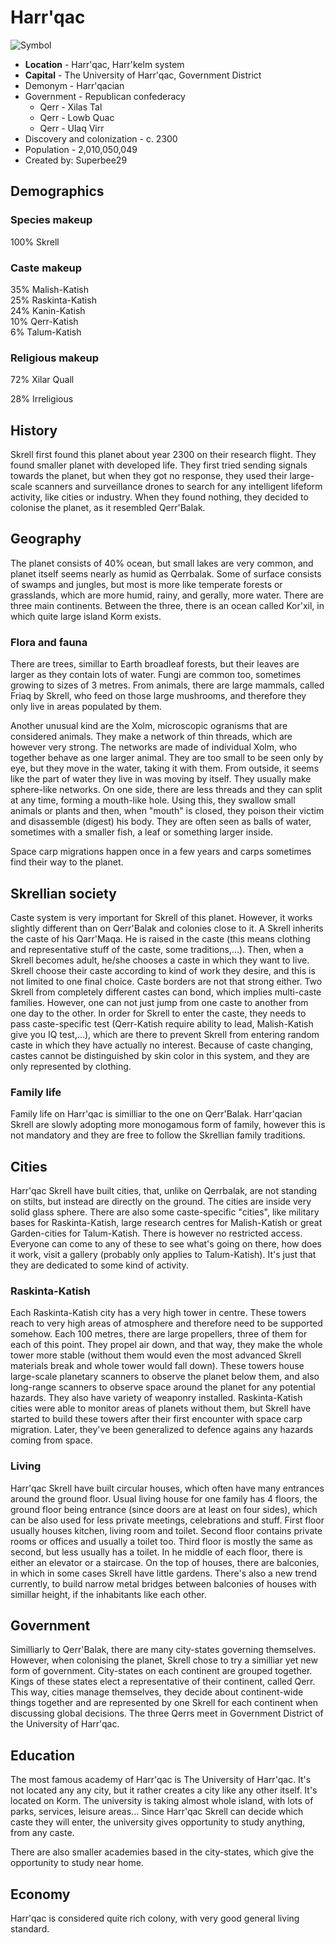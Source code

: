 # Harr'qac



![Symbol][1]

* **Location**  -  Harr'qac, Harr'kelm system 
* **Capital** - The University of Harr'qac, Government District
* Demonym - Harr'qacian 
* Government - Republican confederacy 
  * Qerr -  Xilas Tal 
  * Qerr - Lowb Quac 
  * Qerr -  Ulaq Virr
* Discovery and colonization - c. 2300  
* Population -  2,010,050,049
* Created by: Superbee29 

## Demographics

### Species makeup

100% Skrell

### Caste makeup

35% Malish-Katish  
25% Raskinta-Katish  
24% Kanin-Katish  
10% Qerr-Katish  
6% Talum-Katish

### Religious makeup

72% Xilar Quall

28% Irreligious

## History

Skrell first found this planet about year 2300 on their research flight. They found smaller planet with developed life. They first tried sending signals towards the planet, but when they got no response, they used their large-scale scanners and surveillance drones to search for any intelligent lifeform activity, like cities or industry. When they found nothing, they decided to colonise the planet, as it resembled Qerr'Balak.

## Geography

The planet consists of 40% ocean, but small lakes are very common, and planet itself seems nearly as humid as Qerrbalak. Some of surface consists of swamps and jungles, but most is more like temperate forests or grasslands, which are more humid, rainy, and gerally, more water. There are three main continents. Between the three, there is an ocean called Kor'xil, in which quite large island Korm exists.

### Flora and fauna

There are trees, simillar to Earth broadleaf forests, but their leaves are larger as they contain lots of water. Fungi are common too, sometimes growing to sizes of 3 metres. From animals, there are large mammals, called Friaq by Skrell, who feed on those large mushrooms, and therefore they only live in areas populated by them.

Another unusual kind are the Xolm, microscopic ogranisms that are considered animals. They make a network of thin threads, which are however very strong. The networks are made of individual Xolm, who together behave as one larger animal. They are too small to be seen only by eye, but they move in the water, taking it with them. From outside, it seems like the part of water they live in was moving by itself. They usually make sphere-like networks. On one side, there are less threads and they can split at any time, forming a mouth-like hole. Using this, they swallow small animals or plants and then, when "mouth" is closed, they poison their victim and disassemble (digest) his body. They are often seen as balls of water, sometimes with a smaller fish, a leaf or something larger inside.

Space carp migrations happen once in a few years and carps sometimes find their way to the planet.

## Skrellian society

Caste system is very important for Skrell of this planet. However, it works slightly different than on Qerr'Balak and colonies close to it. A Skrell inherits the caste of his Qarr'Maqa. He is raised in the caste (this means clothing and representative stuff of the caste, some traditions,...). Then, when a Skrell becomes adult, he/she chooses a caste in which they want to live. Skrell choose their caste according to kind of work they desire, and this is not limited to one final choice. Caste borders are not that strong either. Two Skrell from completely different castes can bond, which implies multi-caste families. However, one can not just jump from one caste to another from one day to the other. In order for Skrell to enter the caste, they needs to pass caste-specific test (Qerr-Katish require ability to lead, Malish-Katish give you IQ test,...), which are there to prevent Skrell from entering random caste in which they have actually no interest. Because of caste changing, castes cannot be distinguished by skin color in this system, and they are only represented by clothing.

### Family life

Family life on Harr'qac is similliar to the one on Qerr'Balak. Harr'qacian Skrell are slowly adopting more monogamous form of family, however this is not mandatory and they are free to follow the Skrellian family traditions.

## Cities

Harr'qac Skrell have built cities, that, unlike on Qerrbalak, are not standing on stilts, but instead are directly on the ground. The cities are inside very solid glass sphere. There are also some caste-specific "cities", like military bases for Raskinta-Katish, large research centres for Malish-Katish or great Garden-cities for Talum-Katish. There is however no restricted access. Everyone can come to any of these to see what's going on there, how does it work, visit a gallery (probably only applies to Talum-Katish). It's just that they are dedicated to some kind of activity.

### Raskinta-Katish

Each Raskinta-Katish city has a very high tower in centre. These towers reach to very high areas of atmosphere and therefore need to be supported somehow. Each 100 metres, there are large propellers, three of them for each of this point. They propel air down, and that way, they make the whole tower more stable (without them would even the most advanced Skrell materials break and whole tower would fall down). These towers house large-scale planetary scanners to observe the planet below them, and also long-range scanners to observe space around the planet for any potential hazards. They also have variety of weaponry installed. Raskinta-Katish cities were able to monitor areas of planets without them, but Skrell have started to build these towers after their first encounter with space carp migration. Later, they've been generalized to defence agains any hazards coming from space.

### Living

Harr'qac Skrell have built circular houses, which often have many entrances around the ground floor. Usual living house for one family has 4 floors, the ground floor being entrance (since doors are at least on four sides), which can be also used for less private meetings, celebrations and stuff. First floor usually houses kitchen, living room and toilet. Second floor contains private rooms or offices and usually a toilet too. Third floor is mostly the same as second, but less usually has a toilet. In he middle of each floor, there is either an elevator or a staircase. On the top of houses, there are balconies, in which in some cases Skrell have little gardens. There's also a new trend currently, to build narrow metal bridges between balconies of houses with simillar height, if the inhabitants like each other.

## Government

Similliarly to Qerr'Balak, there are many city-states governing themselves. However, when colonising the planet, Skrell chose to try a similliar yet new form of government. City-states on each continent are grouped together. Kings of these states elect a representative of their continent, called Qerr. This way, cities manage themselves, they decide about continent-wide things together and are represented by one Skrell for each continent when discussing global decisions. The three Qerrs meet in Government District of the University of Harr'qac.

## Education

The most famous academy of Harr'qac is The University of Harr'qac. It's not located any any city, but it rather creates a city like any other itself. It's located on Korm. The university is taking almost whole island, with lots of parks, services, leisure areas... Since Harr'qac Skrell can decide which caste they will enter, the university gives opportunity to study anything, from any caste.

There are also smaller academies based in the city-states, which give the opportunity to study near home.

## Economy

Harr'qac is considered quite rich colony, with very good general living standard.

[1]: https://wiki.baystation12.net/images/thumb/c/c2/Harrqac.png/100px-Harrqac.png
